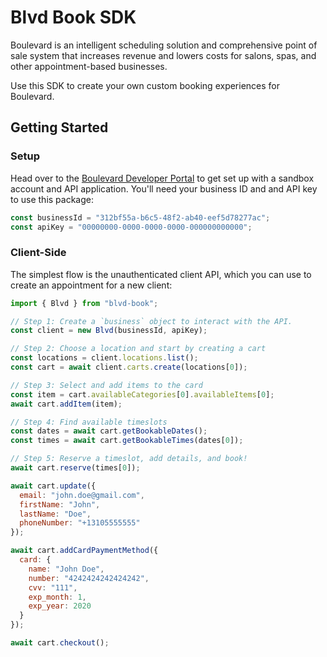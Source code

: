 # Blvd Book SDK

Boulevard is an intelligent scheduling solution and comprehensive point of sale system that increases revenue and lowers costs for salons, spas, and other appointment-based businesses.

Use this SDK to create your own custom booking experiences for Boulevard.

## Getting Started

### Setup

Head over to the [Boulevard Developer Portal](https://developers.joinblvd.com/getting-started/introduction) to get set up with a sandbox account and API application. You'll need your business ID and and API key to use this package:

```js
const businessId = "312bf55a-b6c5-48f2-ab40-eef5d78277ac";
const apiKey = "00000000-0000-0000-0000-000000000000";
```

### Client-Side

The simplest flow is the unauthenticated client API, which you can use to create an appointment for a new client:

```js
import { Blvd } from "blvd-book";

// Step 1: Create a `business` object to interact with the API.
const client = new Blvd(businessId, apiKey);

// Step 2: Choose a location and start by creating a cart
const locations = client.locations.list();
const cart = await client.carts.create(locations[0]);

// Step 3: Select and add items to the card
const item = cart.availableCategories[0].availableItems[0];
await cart.addItem(item);

// Step 4: Find available timeslots
const dates = await cart.getBookableDates();
const times = await cart.getBookableTimes(dates[0]);

// Step 5: Reserve a timeslot, add details, and book!
await cart.reserve(times[0]);

await cart.update({
  email: "john.doe@gmail.com",
  firstName: "John",
  lastName: "Doe",
  phoneNumber: "+13105555555"
});

await cart.addCardPaymentMethod({
  card: {
    name: "John Doe",
    number: "4242424242424242",
    cvv: "111",
    exp_month: 1,
    exp_year: 2020
  }
});

await cart.checkout();
```
